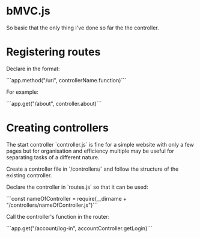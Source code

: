 # bMVC.js

<p>So basic that the only thing I've done so far the the controller.</p>

# Registering routes

<p>Declare in the format:</p>
```app.method("/uri", controllerName.function)```

<p>For example:</p>
```app.get("/about", controller.about)```

# Creating controllers

<p>The start controller `controller.js` is fine for a simple website with only a few pages but for organisation and efficiency multiple may be useful for separating tasks of a different nature.</p>

<p>Create a controller file in `/controllers/` and follow the structure of the existing controller.</p>

<p>Declare the controller in `routes.js` so that it can be used:</p>
```const nameOfController = require(__dirname + "/controllers/nameOfController.js")```

<p>Call the controller's function in the router:</p>
```app.get("/account/log-in", accountController.getLogin)```
